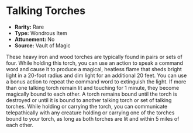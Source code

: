 # Talking Torches

- **Rarity:** Rare
- **Type:** Wondrous Item
- **Attunement:** No
- **Source:** Vault of Magic

These heavy iron and wood torches are typically found in pairs or sets of four. While holding this torch, you can use an action to speak a command word and cause it to produce a magical, heatless flame that sheds bright light in a 20-foot radius and dim light for an additional 20 feet. You can use a bonus action to repeat the command word to extinguish the light. If more than one talking torch remain lit and touching for 1 minute, they become magically bound to each other. A torch remains bound until the torch is destroyed or until it is bound to another talking torch or set of talking torches. While holding or carrying the torch, you can communicate telepathically with any creature holding or carrying one of the torches bound to your torch, as long as both torches are lit and within 5 miles of each other.
